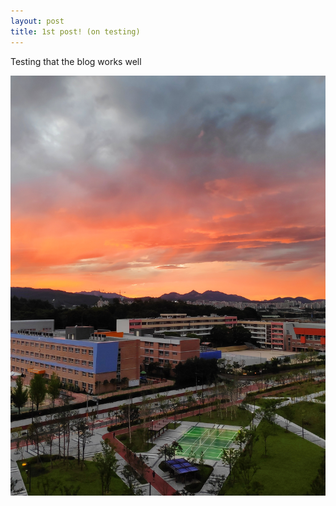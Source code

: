 ```yaml
---
layout: post
title: 1st post! (on testing)
---
```


Testing that the blog works well

![Sunset](/images/sunset.jpg)
